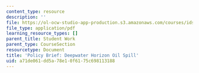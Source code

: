 ```yaml
---
content_type: resource
description: ''
file: https://ol-ocw-studio-app-production.s3.amazonaws.com/courses/ids-410j-modeling-and-assessment-for-policy-spring-2013/a71de061dd5a78e10f6175c698113188_MITESD_864S13_Oil_Spill.pdf
file_type: application/pdf
learning_resource_types: []
parent_title: Student Work
parent_type: CourseSection
resourcetype: Document
title: 'Policy Brief: Deepwater Horizon Oil Spill'
uid: a71de061-dd5a-78e1-0f61-75c698113188
---
```

